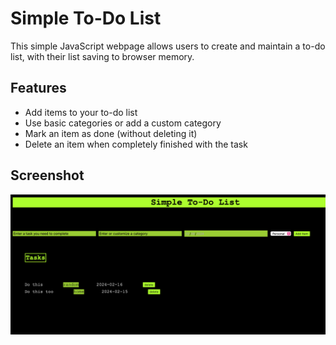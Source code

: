 # Simple To-Do List
This simple JavaScript webpage allows users to create and maintain a to-do list, with their list saving to browser memory.
## Features
* Add items to your to-do list
* Use basic categories or add a custom category
* Mark an item as done (without deleting it)
* Delete an item when completely finished with the task
## Screenshot
![img_2.png](img_2.png)